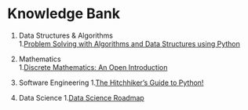 # Knowledge Bank
1. Data Structures & Algorithms  
    1.[Problem Solving with Algorithms and Data Structures using Python](https://runestone.academy/runestone/books/published/pythonds/index.html)  
2. Mathematics  
    1.[Discrete Mathematics: An Open Introduction](https://runestone.academy/runestone/books/published/dmoi/ch_intro.html)  
3. Software Engineering 
    1.[The Hitchhiker’s Guide to Python!](https://docs.python-guide.org/)  
    
4. Data Science
    1.[Data Science Roadmap](https://github.com/MrMimic/data-scientist-roadmap)
